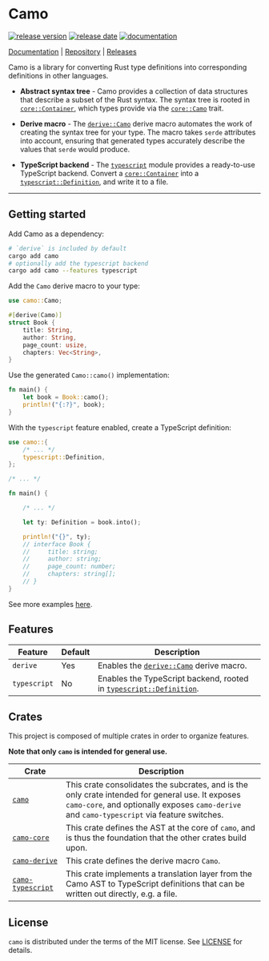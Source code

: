 # Camo

[![release version][github-badge-release-version]][github-link-releases]
[![release date][github-badge-release-date]][github-link-releases]
[![documentation][cratesio-badge-camo]][docsrs-link-camo]

[Documentation][docsrs-link-camo] | [Repository][github-link] | [Releases][github-link-releases]

Camo is a library for converting Rust type definitions into corresponding definitions in other languages.

- **Abstract syntax tree** - Camo provides a collection of data structures that describe a subset of the Rust syntax. The syntax tree is rooted in [`core::Container`], which types provide via the [`core::Camo`] trait.

- **Derive macro** - The [`derive::Camo`] derive macro automates the work of creating the syntax tree for your type. The macro takes `serde` attributes into account, ensuring that generated types accurately describe the values that `serde` would produce.

- **TypeScript backend** - The [`typescript`] module provides a ready-to-use TypeScript backend. Convert a [`core::Container`] into a [`typescript::Definition`], and write it to a file.

---

## Getting started

Add Camo as a dependency:

```sh
# `derive` is included by default
cargo add camo
# optionally add the typescript backend
cargo add camo --features typescript
```

Add the `Camo` derive macro to your type:

```rust
use camo::Camo;

#[derive(Camo)]
struct Book {
    title: String,
    author: String,
    page_count: usize,
    chapters: Vec<String>,
}
```

Use the generated `Camo::camo()` implementation:

```rust
fn main() {
    let book = Book::camo();
    println!("{:?}", book);
}
```

With the `typescript` feature enabled, create a TypeScript definition:

```rust
use camo::{
    /* ... */
    typescript::Definition,
};

/* ... */

fn main() {

    /* ... */

    let ty: Definition = book.into();

    println!("{}", ty);
    // interface Book {
    //     title: string;
    //     author: string;
    //     page_count: number;
    //     chapters: string[];
    // }
}
```

See more examples [here][github-link-examples].

## Features

| Feature      | Default | Description |
| ------------ | ------- | ----------- |
| `derive`     | Yes     | Enables the [`derive::Camo`] derive macro. |
| `typescript` | No      | Enables the TypeScript backend, rooted in [`typescript::Definition`]. |

## Crates

This project is composed of multiple crates in order to organize features.

**Note that only `camo` is intended for general use.**

| Crate | Description |
| ----- | ----------- |
| [`camo`][cratesio-link-camo] | This crate consolidates the subcrates, and is the only crate intended for general use. It exposes `camo-core`, and optionally exposes `camo-derive` and `camo-typescript` via feature switches. |
| [`camo-core`][cratesio-link-camo-core] | This crate defines the AST at the core of `camo`, and is thus the foundation that the other crates build upon. |
| [`camo-derive`][cratesio-link-camo-derive] | This crate defines the derive macro `Camo`. |
| [`camo-typescript`][cratesio-link-camo-typescript] | This crate implements a translation layer from the Camo AST to TypeScript definitions that can be written out directly, e.g. a file. |

## License

`camo` is distributed under the terms of the MIT license. See [LICENSE](LICENSE) for details.

[github-link]: https://github.com/philipahlberg/camo
[github-link-releases]: https://github.com/philipahlberg/camo/releases

[github-badge-release-version]: https://img.shields.io/github/v/release/philipahlberg/camo?label=latest%20release&style=for-the-badge&logo=github
[github-badge-release-date]: https://img.shields.io/github/release-date/philipahlberg/camo?style=for-the-badge&logo=github

[docsrs-link-camo]: https://docs.rs/camo
[docsrs-link-camo-core]: https://docs.rs/camo-core
[docsrs-link-camo-derive]: https://docs.rs/camo-derive
[docsrs-link-camo-typescript]: https://docs.rs/camo-typescript

[cratesio-link-camo]: https://crates.io/crates/camo
[cratesio-link-camo-core]: https://crates.io/crates/camo-core
[cratesio-link-camo-derive]: https://crates.io/crates/camo-derive
[cratesio-link-camo-typescript]: https://crates.io/crates/camo-typescript
[cratesio-badge-camo]: https://img.shields.io/crates/v/camo?label=docs&style=for-the-badge&logo=rust

[github-link-examples]: https://github.com/philipahlberg/camo/tree/main/examples

[`core::Container`]: https://docs.rs/camo/0/core/struct.Container.html
[`core::Camo`]: https://docs.rs/camo/0/core/trait.Camo.html
[`derive::Camo`]: https://docs.rs/camo/0/derive/macro.Camo.html
[`typescript`]: https://docs.rs/camo/0/typescript/index.html
[`typescript::Definition`]: https://docs.rs/camo/0/typescript/enum.Definition.html
